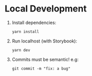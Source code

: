 # Local Development

1. Install dependencies:

   ```shell
   yarn install
   ```

2. Run localhost (with Storybook):

   ```shell
   yarn dev
   ```

3. Commits must be semantic! e.g:

   ```shell
   git commit -m "fix: a bug"
   ```
